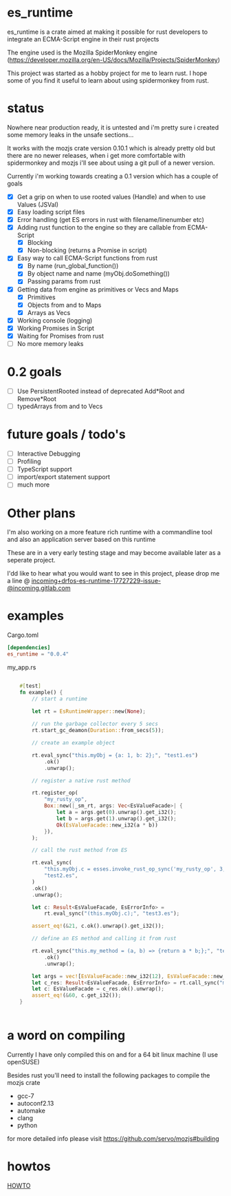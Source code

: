 # es_runtime

es_runtime is a crate aimed at making it possible for rust developers to integrate an ECMA-Script engine in their rust projects

The engine used is the Mozilla SpiderMonkey engine (https://developer.mozilla.org/en-US/docs/Mozilla/Projects/SpiderMonkey)

This project was started as a hobby project for me to learn rust. I hope some of you find it useful to learn about using spidermonkey from rust.

# status

Nowhere near production ready, it is untested and i'm pretty sure i created some memory leaks in the unsafe sections...

It works with the mozjs crate version 0.10.1 which is already pretty old but there are no newer releases, when i get more comfortable with spidermonkey and mozjs i'll see about using a git pull of a newer version.

Currently i'm working towards creating a 0.1 version which has a couple of goals

* [x] Get a grip on when to use rooted values (Handle) and when to use Values (JSVal) 
* [x] Easy loading script files
* [x] Error handling (get ES errors in rust with filename/linenumber etc)
* [x] Adding rust function to the engine so they are callable from ECMA-Script
  * [x] Blocking
  * [x] Non-blocking (returns a Promise in script)
* [x] Easy way to call ECMA-Script functions from rust
  * [x] By name (run_global_function())
  * [x] By object name and name (myObj.doSomething())
  * [x] Passing params from rust
* [x] Getting data from engine as primitives or Vecs and Maps
  * [x] Primitives
  * [x] Objects from and to Maps
  * [x] Arrays as Vecs
* [x] Working console (logging)
* [x] Working Promises in Script
* [x] Waiting for Promises from rust
* [ ] No more memory leaks

# 0.2 goals

* [ ] Use PersistentRooted instead of deprecated Add\*Root and Remove\*Root
* [ ] typedArrays from and to Vecs

# future goals / todo's

* [ ] Interactive Debugging
* [ ] Profiling
* [ ] TypeScript support
* [ ] import/export statement support
* [ ] much more

# Other plans

I'm also working on a more feature rich runtime with a commandline tool and also an application server based on this runtime

These are in a very early testing stage and may become available later as a seperate project.

I'dd like to hear what you would want to see in this project, please drop me a line @ incoming+drfos-es-runtime-17727229-issue-@incoming.gitlab.com

# examples

Cargo.toml

```toml
[dependencies]
es_runtime = "0.0.4"
```

my_app.rs

```rust

    #[test]
    fn example() {
        // start a runtime

        let rt = EsRuntimeWrapper::new(None);
    
        // run the garbage collector every 5 secs
        rt.start_gc_deamon(Duration::from_secs(5));

        // create an example object

        rt.eval_sync("this.myObj = {a: 1, b: 2};", "test1.es")
            .ok()
            .unwrap();

        // register a native rust method

        rt.register_op(
            "my_rusty_op",
            Box::new(|_sm_rt, args: Vec<EsValueFacade>| {
                let a = args.get(0).unwrap().get_i32();
                let b = args.get(1).unwrap().get_i32();
                Ok(EsValueFacade::new_i32(a * b))
            }),
        );

        // call the rust method from ES

        rt.eval_sync(
            "this.myObj.c = esses.invoke_rust_op_sync('my_rusty_op', 3, 7);",
            "test2.es",
        )
        .ok()
        .unwrap();

        let c: Result<EsValueFacade, EsErrorInfo> =
            rt.eval_sync("(this.myObj.c);", "test3.es");

        assert_eq!(&21, c.ok().unwrap().get_i32());

        // define an ES method and calling it from rust

        rt.eval_sync("this.my_method = (a, b) => {return a * b;};", "test4.es")
            .ok()
            .unwrap();

        let args = vec![EsValueFacade::new_i32(12), EsValueFacade::new_i32(5)];
        let c_res: Result<EsValueFacade, EsErrorInfo> = rt.call_sync("my_method", args);
        let c: EsValueFacade = c_res.ok().unwrap();
        assert_eq!(&60, c.get_i32());
    }



```

# a word on compiling

Currently I have only compiled this on and for a 64 bit linux machine (I use openSUSE) 

Besides rust you'll need to install the following packages to compile the mozjs crate

* gcc-7
* autoconf2.13
* automake
* clang
* python

for more detailed info please visit https://github.com/servo/mozjs#building 


# howtos

[HOWTO](docs/HOWTO.md)